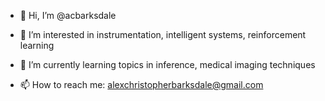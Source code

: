 - 👋 Hi, I’m @acbarksdale
- 👀 I’m interested in instrumentation, intelligent systems, reinforcement learning
- 🌱 I’m currently learning topics in inference, medical imaging techniques

- 📫 How to reach me: alexchristopherbarksdale@gmail.com

<!---
acbarksdale/acbarksdale is a ✨ special ✨ repository because its `README.md` (this file) appears on your GitHub profile.
You can click the Preview link to take a look at your changes.
--->
